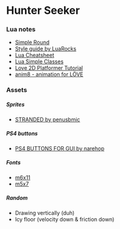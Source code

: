 # Hunter Seeker

### Lua notes

- [Simple Round](http://lua-users.org/wiki/SimpleRound)
- [Style guide by LuaRocks](https://github.com/luarocks/lua-style-guide)
- [Lua Cheatsheet](https://devhints.io/lua)
- [Lua Simple Classes](http://lua-users.org/wiki/SimpleLuaClasses)
- [Love 2D Platformer Tutorial](https://love2d.org/wiki/Tutorial:Baseline_2D_Platformer)
- [anim8 - animation for LÖVE](https://github.com/kikito/anim8)

### Assets

##### Sprites

- [STRANDED by penusbmic](https://penusbmic.itch.io/stranded-top-down-sci-fi-hero)

##### PS4 buttons

- [PS4 BUTTONS FOR GUI by narehop](https://narehop.itch.io/ps4-controller-buttons-free)

##### Fonts

- [m6x11](https://managore.itch.io/m6x11)
- [m5x7](https://managore.itch.io/m5x7)

##### Random

- Drawing vertically (duh)
- Icy floor (velocity down & friction down)
